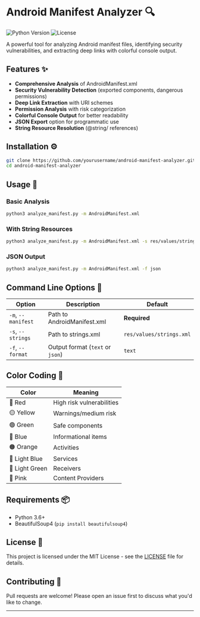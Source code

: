 # Android Manifest Analyzer 🔍

![Python Version](https://img.shields.io/badge/python-3.6+-blue.svg)
![License](https://img.shields.io/badge/license-MIT-green.svg)

A powerful tool for analyzing Android manifest files, identifying security vulnerabilities, and extracting deep links with colorful console output.

## Features ✨

- **Comprehensive Analysis** of AndroidManifest.xml
- **Security Vulnerability Detection** (exported components, dangerous permissions)
- **Deep Link Extraction** with URI schemes
- **Permission Analysis** with risk categorization
- **Colorful Console Output** for better readability
- **JSON Export** option for programmatic use
- **String Resource Resolution** (@string/ references)

## Installation ⚙️

```bash
git clone https://github.com/yourusername/android-manifest-analyzer.git
cd android-manifest-analyzer
```

## Usage 🚀

### Basic Analysis
```bash
python3 analyze_manifest.py -m AndroidManifest.xml
```

### With String Resources
```bash
python3 analyze_manifest.py -m AndroidManifest.xml -s res/values/strings.xml
```

### JSON Output
```bash
python3 analyze_manifest.py -m AndroidManifest.xml -f json
```

## Command Line Options 🔧

| Option | Description | Default |
|--------|-------------|---------|
| `-m`, `--manifest` | Path to AndroidManifest.xml | **Required** |
| `-s`, `--strings` | Path to strings.xml | `res/values/strings.xml` |
| `-f`, `--format` | Output format (`text` or `json`) | `text` |

## Color Coding 🎨

| Color | Meaning |
|-------|---------|
| 🔴 Red | High risk vulnerabilities |
| 🟡 Yellow | Warnings/medium risk |
| 🟢 Green | Safe components |
| 🔵 Blue | Informational items |
| 🟠 Orange | Activities |
| 💙 Light Blue | Services |
| 💚 Light Green | Receivers |
| 💖 Pink | Content Providers |

## Requirements 📦

- Python 3.6+
- BeautifulSoup4 (`pip install beautifulsoup4`)

## License 📄

This project is licensed under the MIT License - see the [LICENSE](LICENSE) file for details.

## Contributing 🤝

Pull requests are welcome! Please open an issue first to discuss what you'd like to change.

---
